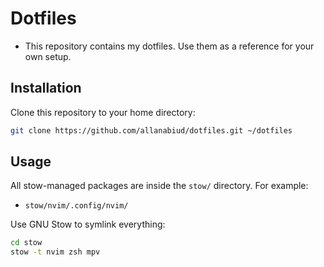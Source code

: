 # Dotfiles

- This repository contains my dotfiles. Use them as a reference for your own setup.

## Installation

Clone this repository to your home directory:

```bash
git clone https://github.com/allanabiud/dotfiles.git ~/dotfiles
```

## Usage

All stow-managed packages are inside the `stow/` directory. For example:

- `stow/nvim/.config/nvim/`

Use GNU Stow to symlink everything:

```bash
cd stow
stow -t nvim zsh mpv
```
